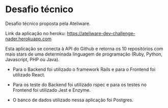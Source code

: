 # Desafio técnico

Desafio técnico proposta pela Ateliware.

Link da aplicação no heroku: https://ateliware-dev-challenge-nader.herokuapp.com

Esta aplicação se conecta à API do Github e retorna os 10 repositórios com mais stars de uma
determinada linguagem de programação (Ruby, Python, Javascript, PHP ou Java).

* Para o Backend foi utilizado o framework Rails e para o Frontend foi utilizado React.

* Para os teste do Backend foi utilizado rspec e para os testes no Frontend foi utilizado Jest e Enzyme.

* O banco de dados utilizado nessa aplicação foi Postgres.



